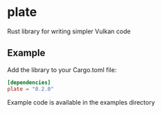 # plate

Rust library for writing simpler Vulkan code

## Example

Add the library to your Cargo.toml file:
```toml
[dependencies]
plate = "0.2.0"
```

Example code is available in the examples directory
